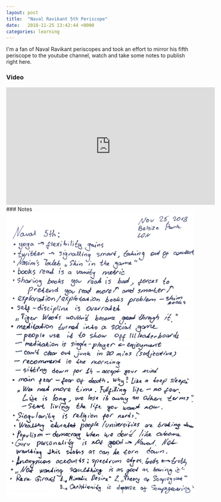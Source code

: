 ```yaml
---
layout: post
title:  "Naval Ravikant 5th Periscope"
date:   2018-11-25 13:42:44 +0000
categories: learning
---
```


I'm a fan of Naval Ravikant periscopes and took an effort to mirror his fifth periscope to the youtube channel, watch and take some notes to publish right here. 

### Video

<iframe width="560" height="315" src="https://www.youtube.com/embed/eaVA7CliFjo" frameborder="0" allow="accelerometer; autoplay; encrypted-media; gyroscope; picture-in-picture" allowfullscreen></iframe>

<br>
### Notes

<img src="assets/naval/5.jpg">

